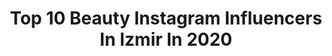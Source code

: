 ---
title: Top 10 Beauty Instagram Influencers In Izmir In 2020
description: >-
  Find top beauty Instagram influencers in Izmir in 2020. Most popular hashtags: #makeup #izmir #evdekalt #beauty.
platform: Instagram
profiles:
  - username: "esencidan"
    fullname: >-
      Esen Çetinkol Çidan
    location: "Turkey"
    followers: 6908
    engagement: 850
    commentsToLikes: 0.159870
    avatar: "https://scontent-lhr8-1.cdninstagram.com/v/t51.2885-19/s320x320/30593314_194024117883350_5332860973600473088_n.jpg?_nc_ht=scontent-lhr8-1.cdninstagram.com&_nc_ohc=i_Jr7wI1Q0cAX8hRS4D&oh=49174680fd79b476f000756c6f4ecd9c&oe=5EBB0BD3"
    verified: false
    hashtags: "#black, #eyebrows, #photography, #38weeks"
  - username: "guzellikmodu"
    fullname: >-
      Buse ⭐️ÇEKİLİŞ VAR
    location: "Turkey"
    followers: 33896
    engagement: 94
    commentsToLikes: 0.021984
    avatar: "https://scontent-bos3-1.cdninstagram.com/v/t51.2885-19/s320x320/65158470_626072877874085_1374822871150362624_n.jpg?_nc_ht=scontent-bos3-1.cdninstagram.com&_nc_ohc=DEuqWg_qdm8AX9Otc8w&oh=9e2704db480a077937ae6a7b41a4df86&oe=5EBC3E28"
    verified: false
    hashtags: "#uzatuzatabildiginkadar, #ciltbak, #lesmacarons, #gliss"
  - username: "ozlem_koksall"
    fullname: >-
      Özlem Köksal Savaş
    location: "Turkey"
    followers: 56438
    engagement: 238
    commentsToLikes: 0.094462
    avatar: "https://instagram.fsvg1-1.fna.fbcdn.net/v/t51.2885-19/s320x320/81329639_160946391863865_2095580583135543296_n.jpg?_nc_ht=instagram.fsvg1-1.fna.fbcdn.net&_nc_ohc=GtpNNNWdHscAX_arFiB&oh=d32c9c5b944a5594609f3d5a7687ba65&oe=5E9CE2A3"
    verified: false
    hashtags: "#buyukada, #corona, #ozlemnotes, #home"
  - username: "selinablog"
    fullname: >-
      Selin Aydın
    location: "Turkey"
    followers: 94577
    engagement: 415
    commentsToLikes: 0.510040
    avatar: "https://scontent-bos3-1.cdninstagram.com/v/t51.2885-19/s320x320/90087690_627243028129104_962798626856239104_n.jpg?_nc_ht=scontent-bos3-1.cdninstagram.com&_nc_ohc=AhJeei1omGgAX_Qq609&oh=d5dda8ed984a7f52bbbfaa8cbbbcea8d&oe=5EBA84D3"
    verified: false
    hashtags: "#ombre, #keratinbotox, #eyeshadow, #makeupvideo"
  - username: "kardenizkilic"
    fullname: >-
      KAR❄️DENIZ🌊
    location: "Turkey"
    followers: 260186
    engagement: 486
    commentsToLikes: 0.010138
    avatar: "https://scontent-lhr8-1.cdninstagram.com/v/t51.2885-19/s320x320/92409648_566754577291076_4964386155794530304_n.jpg?_nc_ht=scontent-lhr8-1.cdninstagram.com&_nc_ohc=xQbNIYvXuPoAX_UrDI2&oh=b6f5da4e7ba9249616c20cac7645e435&oe=5EBB9BBF"
    verified: false
    hashtags: "#happywomensday, #saturdaymood, #kendinimutluet, #izmir"
  - username: "oglakkiziofficial"
    fullname: >-
      Oğlak kızı
    location: "Turkey"
    followers: 27839
    engagement: 446
    commentsToLikes: 0.024808
    avatar: "https://scontent-frx5-1.cdninstagram.com/v/t51.2885-19/s320x320/75341360_1053767728295036_8423861765875433472_n.jpg?_nc_ht=scontent-frx5-1.cdninstagram.com&_nc_ohc=GBSb_YuPILMAX-kfBvq&oh=c3433d4c2ff16bba41bb827065dfee5c&oe=5EA41396"
    verified: false
    hashtags: "#balay, #followback, #commentback, #commentbelow"
  - username: "emine_adasu_officiall"
    fullname: >-
      𝕰𝖒𝖎𝖓𝖊 𝕬𝖉𝖆𝖘𝖚💎
    location: "Turkey"
    followers: 236737
    engagement: 282
    commentsToLikes: 0.614370
    avatar: "https://scontent-bos3-1.cdninstagram.com/v/t51.2885-19/s320x320/90089294_229157934876867_3421845344311312384_n.jpg?_nc_ht=scontent-bos3-1.cdninstagram.com&_nc_ohc=IRs5iuIcfIkAX-smghC&oh=37d666341559cb22331be854f80ce08d&oe=5EBBCEF5"
    verified: false
    hashtags: "#kad, #vatanim, #yemektarifleri, #yuvam"
  - username: "muhendisbirkadin"
    fullname: >-
      Ayça Aydın 🧿
    location: "Turkey"
    followers: 36119
    engagement: 262
    commentsToLikes: 0.223875
    avatar: "https://instagram.fbwn1-1.fna.fbcdn.net/v/t51.2885-19/s320x320/43817444_265040214182212_6026029709756727296_n.jpg?_nc_ht=instagram.fbwn1-1.fna.fbcdn.net&_nc_ohc=Uvkzu2cpQxMAX-URdoG&oh=8903f963842309e6f059a74a0b9018c3&oe=5E9D9E90"
    verified: false
    hashtags: "#popartpainting, #izmirdeyasam, #hayateves, #izmir"
  - username: "sevvalakmn"
    fullname: >-
      𝒮𝑒𝓋𝓋𝒶𝓁 𝒜𝓀𝓂𝒶𝓃
    location: "Turkey"
    followers: 5070
    engagement: 1256
    commentsToLikes: 0.038999
    avatar: "https://instagram.fkul16-1.fna.fbcdn.net/v/t51.2885-19/s320x320/80569778_499094057410486_4277736308115243008_n.jpg?_nc_ht=instagram.fkul16-1.fna.fbcdn.net&_nc_ohc=LClsdtm-IpQAX9gqR2K&oh=9ac5aabffb60f70c2657f57a9760126c&oe=5EA52834"
    verified: false
    hashtags: "#stayathome, #cildiminnemkayna"
  - username: "meralkaftanci"
    fullname: >-
      MERAL KAFTANCI
    location: "Turkey"
    followers: 8981
    engagement: 496
    commentsToLikes: 0.013809
    avatar: "https://scontent-ams4-1.cdninstagram.com/v/t51.2885-19/s320x320/78937022_497877094173211_1455949829799673856_n.jpg?_nc_ht=scontent-ams4-1.cdninstagram.com&_nc_ohc=wBDDvdJodw0AX9sKXeY&oh=8cb228322a8e169ef5b977e06d431fc7&oe=5EB90785"
    verified: false
    hashtags: "#caygkg, #cmgzldir, #instgkg, #pzsrdg"
---